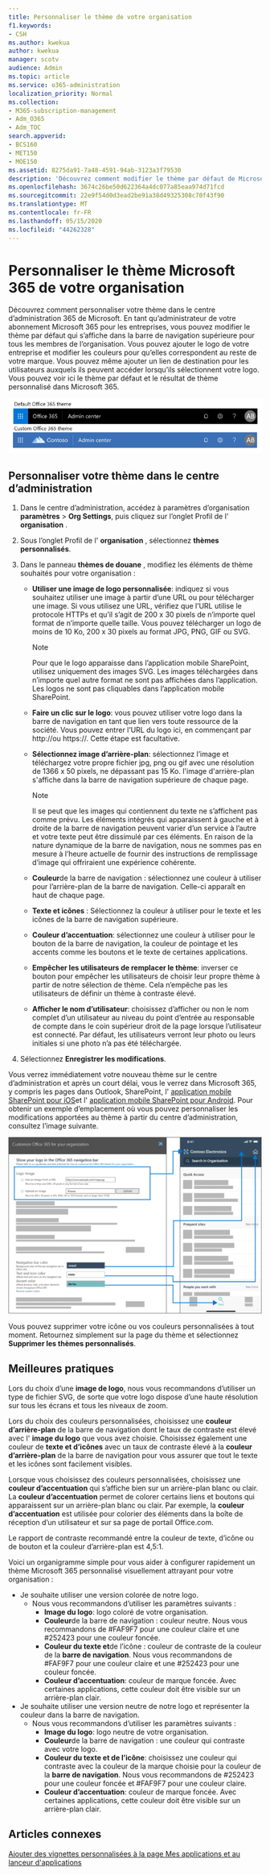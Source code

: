 ```yaml
---
title: Personnaliser le thème de votre organisation
f1.keywords:
- CSH
ms.author: kwekua
author: kwekua
manager: scotv
audience: Admin
ms.topic: article
ms.service: o365-administration
localization_priority: Normal
ms.collection:
- M365-subscription-management
- Adm_O365
- Adm_TOC
search.appverid:
- BCS160
- MET150
- MOE150
ms.assetid: 8275da91-7a48-4591-94ab-3123a3f79530
description: 'Découvrez comment modifier le thème par défaut de Microsoft 365 et le personnaliser pour qu’il corresponde au logo ou à la couleur de votre entreprise. '
ms.openlocfilehash: 3674c26be50d622364a4dc077a85eaa974d71fcd
ms.sourcegitcommit: 22e9f54d0d3ead2be91a38d49325308c70f43f90
ms.translationtype: MT
ms.contentlocale: fr-FR
ms.lasthandoff: 05/15/2020
ms.locfileid: "44262328"
---
```

# <a name="customize-the-microsoft-365-theme-for-your-organization"></a>Personnaliser le thème Microsoft 365 de votre organisation

Découvrez comment personnaliser votre thème dans le centre d’administration 365 de Microsoft. En tant qu’administrateur de votre abonnement Microsoft 365 pour les entreprises, vous pouvez modifier le thème par défaut qui s’affiche dans la barre de navigation supérieure pour tous les membres de l’organisation. Vous pouvez ajouter le logo de votre entreprise et modifier les couleurs pour qu’elles correspondent au reste de votre marque. Vous pouvez même ajouter un lien de destination pour les utilisateurs auxquels ils peuvent accéder lorsqu’ils sélectionnent votre logo. Vous pouvez voir ici le thème par défaut et le résultat de thème personnalisé dans Microsoft 365.
  
![Thème Microsoft 365 par défaut et thème Microsoft 365 personnalisé](../../media/e2cbc922-b424-4683-8c5c-fdbcbd0ce844.png)
  
## <a name="customize-your-theme-in-the-admin-center"></a>Personnaliser votre thème dans le centre d’administration

1. Dans le centre d’administration, accédez à paramètres d’organisation **paramètres** \> **Org Settings**, puis cliquez sur l’onglet Profil de l' **organisation** .

2. Sous l’onglet Profil de l' **organisation** , sélectionnez **thèmes personnalisés**.

3. Dans le panneau **thèmes de douane** , modifiez les éléments de thème souhaités pour votre organisation :
    
    - **Utiliser une image de logo personnalisée**: indiquez si vous souhaitez utiliser une image à partir d’une URL ou pour télécharger une image. Si vous utilisez une URL, vérifiez que l’URL utilise le protocole HTTPs et qu’il s’agit de 200 x 30 pixels de n’importe quel format de n’importe quelle taille. Vous pouvez télécharger un logo de moins de 10 Ko, 200 x 30 pixels au format JPG, PNG, GIF ou SVG.

      > [!NOTE]
      > Pour que le logo apparaisse dans l’application mobile SharePoint, utilisez uniquement des images SVG. Les images téléchargées dans n’importe quel autre format ne sont pas affichées dans l’application. Les logos ne sont pas cliquables dans l’application mobile SharePoint.

    - **Faire un clic sur le logo**: vous pouvez utiliser votre logo dans la barre de navigation en tant que lien vers toute ressource de la société. Vous pouvez entrer l’URL du logo ici, en commençant par http://ou https://. Cette étape est facultative.

    - **Sélectionnez image d’arrière-plan**: sélectionnez l’image et téléchargez votre propre fichier jpg, png ou gif avec une résolution de 1366 x 50 pixels, ne dépassant pas 15 Ko. l'image d'arrière-plan s'affiche dans la barre de navigation supérieure de chaque page.

      > [!NOTE]
      > Il se peut que les images qui contiennent du texte ne s’affichent pas comme prévu. Les éléments intégrés qui apparaissent à gauche et à droite de la barre de navigation peuvent varier d’un service à l’autre et votre texte peut être dissimulé par ces éléments. En raison de la nature dynamique de la barre de navigation, nous ne sommes pas en mesure à l’heure actuelle de fournir des instructions de remplissage d’image qui offriraient une expérience cohérente. 

    - **Couleur**de la barre de navigation : sélectionnez une couleur à utiliser pour l’arrière-plan de la barre de navigation. Celle-ci apparaît en haut de chaque page.

    - **Texte et icônes** : Sélectionnez la couleur à utiliser pour le texte et les icônes de la barre de navigation supérieure.

    - **Couleur d’accentuation**: sélectionnez une couleur à utiliser pour le bouton de la barre de navigation, la couleur de pointage et les accents comme les boutons et le texte de certaines applications.

     - **Empêcher les utilisateurs de remplacer le thème**: inverser ce bouton pour empêcher les utilisateurs de choisir leur propre thème à partir de notre sélection de thème. Cela n’empêche pas les utilisateurs de définir un thème à contraste élevé.

    - **Afficher le nom d’utilisateur**: choisissez d’afficher ou non le nom complet d’un utilisateur au niveau du point d’entrée au responsable de compte dans le coin supérieur droit de la page lorsque l’utilisateur est connecté. Par défaut, les utilisateurs verront leur photo ou leurs initiales si une photo n’a pas été téléchargée.
    
4. Sélectionnez **Enregistrer les modifications**.
    
Vous verrez immédiatement votre nouveau thème sur le centre d’administration et après un court délai, vous le verrez dans Microsoft 365, y compris les pages dans Outlook, SharePoint, l' [application mobile SharePoint pour iOS](https://support.office.com/article/SharePoint-mobile-app-for-iOS-339402ce-16bb-4c97-9475-0c5375ccef7a)et l' [application mobile SharePoint pour Android](https://support.office.com/article/SharePoint-mobile-app-for-Android-d875654b-fb0a-4dbe-a17a-a676cf936284). Pour obtenir un exemple d’emplacement où vous pouvez personnaliser les modifications apportées au thème à partir du centre d’administration, consultez l’image suivante.

![M365-admin-client-Theme-Conceptual](../../media/m365-admin-tenant-theme-conceptual.png)

Vous pouvez supprimer votre icône ou vos couleurs personnalisées à tout moment. Retournez simplement sur la page du thème et sélectionnez **Supprimer les thèmes personnalisés**.
  
## <a name="best-practices"></a>Meilleures pratiques

Lors du choix d’une **image de logo**, nous vous recommandons d’utiliser un type de fichier SVG, de sorte que votre logo dispose d’une haute résolution sur tous les écrans et tous les niveaux de zoom.

Lors du choix des couleurs personnalisées, choisissez une **couleur d’arrière-plan** de la barre de navigation dont le taux de contraste est élevé avec l' **image du logo** que vous avez choisie. Choisissez également une couleur de **texte et d’icônes** avec un taux de contraste élevé à la **couleur d’arrière-plan** de la barre de navigation pour vous assurer que tout le texte et les icônes sont facilement visibles.

Lorsque vous choisissez des couleurs personnalisées, choisissez une **couleur d’accentuation** qui s’affiche bien sur un arrière-plan blanc ou clair. La **couleur d’accentuation** permet de colorer certains liens et boutons qui apparaissent sur un arrière-plan blanc ou clair. Par exemple, la **couleur d’accentuation** est utilisée pour colorier des éléments dans la boîte de réception d’un utilisateur et sur sa page de portail Office.com. 
  
Le rapport de contraste recommandé entre la couleur de texte, d’icône ou de bouton et la couleur d’arrière-plan est 4,5:1.

Voici un organigramme simple pour vous aider à configurer rapidement un thème Microsoft 365 personnalisé visuellement attrayant pour votre organisation :
  - Je souhaite utiliser une version colorée de notre logo.
    - Nous vous recommandons d’utiliser les paramètres suivants :
      - **Image du logo**: logo coloré de votre organisation.
      - **Couleur**de la barre de navigation : couleur neutre. Nous vous recommandons de #FAF9F7 pour une couleur claire et une #252423 pour une couleur foncée.
      - **Couleur du texte et**de l’icône : couleur de contraste de la couleur de la **barre de navigation**. Nous vous recommandons de #FAF9F7 pour une couleur claire et une #252423 pour une couleur foncée.
      - **Couleur d’accentuation**: couleur de marque foncée. Avec certaines applications, cette couleur doit être visible sur un arrière-plan clair.
  - Je souhaite utiliser une version neutre de notre logo et représenter la couleur dans la barre de navigation.
    - Nous vous recommandons d’utiliser les paramètres suivants :
      - **Image du logo**: logo neutre de votre organisation.
      - **Couleur**de la barre de navigation : une couleur qui contraste avec votre logo.
      - **Couleur du texte et de l’icône**: choisissez une couleur qui contraste avec la couleur de la marque choisie pour la couleur de la **barre de navigation**. Nous vous recommandons de #252423 pour une couleur foncée et #FAF9F7 pour une couleur claire.
      - **Couleur d’accentuation**: couleur de marque foncée. Avec certaines applications, cette couleur doit être visible sur un arrière-plan clair.
  
## <a name="related-articles"></a>Articles connexes

[Ajouter des vignettes personnalisées à la page Mes applications et au lanceur d'applications](../manage/customize-the-app-launcher.md)
  
  
